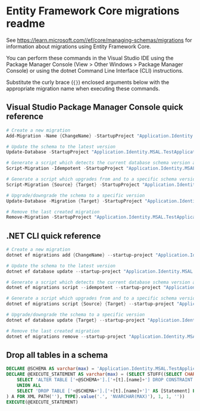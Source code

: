 # Entity Framework Core migrations readme

See <https://learn.microsoft.com//ef/core/managing-schemas/migrations> for information about migrations using Entity Framework Core.

You can perform these commands in the Visual Studio IDE using the Package Manager Console (View > Other Windows > Package Manager Console) or using the dotnet Command Line Interface (CLI) instructions.

Substitute the curly brace (`{}`) enclosed arguments below with the appropriate migration name when executing these commands.

## Visual Studio Package Manager Console quick reference

```powershell
# Create a new migration
Add-Migration -Name {ChangeName} -StartupProject "Application.Identity.MSAL.TestApplication.Api" -Project "Application.Identity.MSAL.TestApplication.Infrastructure"

# Update the schema to the latest version
Update-Database -StartupProject "Application.Identity.MSAL.TestApplication.Api" -Project "Application.Identity.MSAL.TestApplication.Infrastructure"

# Generate a script which detects the current database schema version and updates it to the latest
Script-Migration -Idempotent -StartupProject "Application.Identity.MSAL.TestApplication.Api" -Project "Application.Identity.MSAL.TestApplication.Infrastructure"

# Generate a script which upgrades from and to a specific schema version
Script-Migration {Source} {Target} -StartupProject "Application.Identity.MSAL.TestApplication.Api" -Project "Application.Identity.MSAL.TestApplication.Infrastructure"

# Upgrade/downgrade the schema to a specific version
Update-Database -Migration {Target} -StartupProject "Application.Identity.MSAL.TestApplication.Api" -Project "Application.Identity.MSAL.TestApplication.Infrastructure"

# Remove the last created migration
Remove-Migration -StartupProject "Application.Identity.MSAL.TestApplication.Api" -Project "Application.Identity.MSAL.TestApplication.Infrastructure"
```

## .NET CLI quick reference

```powershell
# Create a new migration
dotnet ef migrations add {ChangeName} --startup-project "Application.Identity.MSAL.TestApplication.Api" --project "Application.Identity.MSAL.TestApplication.Infrastructure"

# Update the schema to the latest version
dotnet ef database update --startup-project "Application.Identity.MSAL.TestApplication.Api" --project "Application.Identity.MSAL.TestApplication.Infrastructure"

# Generate a script which detects the current database schema version and updates it to the latest
dotnet ef migrations script --idempotent --startup-project "Application.Identity.MSAL.TestApplication.Api" --project "Application.Identity.MSAL.TestApplication.Infrastructure"

# Generate a script which upgrades from and to a specific schema version
dotnet ef migrations script {Source} {Target} --startup-project "Application.Identity.MSAL.TestApplication.Api" --project "Application.Identity.MSAL.TestApplication.Infrastructure"

# Upgrade/downgrade the schema to a specific version
dotnet ef database update {Target} --startup-project "Application.Identity.MSAL.TestApplication.Api" --project "Application.Identity.MSAL.TestApplication.Infrastructure"

# Remove the last created migration
dotnet ef migrations remove --startup-project "Application.Identity.MSAL.TestApplication.Api" --project "Application.Identity.MSAL.TestApplication.Infrastructure"
```

## Drop all tables in a schema

```sql
DECLARE @SCHEMA AS varchar(max) = 'Application.Identity.MSAL.TestApplication'
DECLARE @EXECUTE_STATEMENT AS varchar(max) = (SELECT STUFF((SELECT CHAR(13) + CHAR(10) + [Statement] FROM (
    SELECT 'ALTER TABLE ['+@SCHEMA+'].['+[t].[name]+'] DROP CONSTRAINT ['+[fk].[name]+']' AS [Statement] FROM [sys].[foreign_keys] AS [fk] INNER JOIN [sys].[tables] AS [t] ON [t].[object_id] = [fk].[parent_object_id] INNER JOIN [sys].[schemas] AS [s] ON [s].[schema_id] = [t].[schema_id] WHERE [s].[name] = @SCHEMA
    UNION ALL
    SELECT 'DROP TABLE ['+@SCHEMA+'].['+[t].[name]+']' AS [Statement] FROM [sys].[tables] AS [t] INNER JOIN [sys].[schemas] AS [s] ON [s].[schema_id] = [t].[schema_id] WHERE [s].[name] = @SCHEMA
) A FOR XML PATH(''), TYPE).value('.', 'NVARCHAR(MAX)'), 1, 1, ''))
EXECUTE(@EXECUTE_STATEMENT)
```
